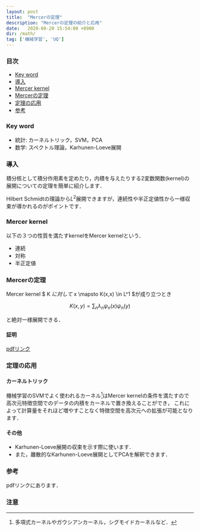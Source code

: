 ```yaml
---
layout: post
title:  "Mercerの定理"
description: "Mercerの定理の紹介と応用"
date:   2020-08-20 15:54:00 +0900
dir: /math/
tag: ['機械学習', 'UQ']
---
```

### 目次
- [Key word](#key-word)
- [導入](#導入)
- [Mercer kernel](#mercer-kernel)
- [Mercerの定理](#mercerの定理)
- [定理の応用](#定理の応用)
- [参考](#参考)

### Key word
- 統計: カーネルトリック，SVM，PCA
- 数学: スペクトル理論，Karhunen-Loeve展開

### 導入
積分核として積分作用素を定めたり，内積を与えたりする2変数関数(kernel)の展開についての定理を簡単に紹介します．

Hilbert Schmidtの理論から$L^2$展開できますが，連続性や半正定値性から一様収束が導かれるのがポイントです．

### Mercer kernel
以下の３つの性質を満たすkernelをMercer kernelという．
- 連続
- 対称
- 半正定値

### Mercerの定理
Mercer kernel $ K $に対して$ x \mapsto K(x,x) \in L^1 $が成り立つとき

$$
  K(x,y) = \sum_{n} \lambda_n \psi_n(x) \psi_n(y)
$$


と絶対一様展開できる．

#### 証明
[pdfリンク](/math/pdf/chapter11.pdf)
### 定理の応用
#### カーネルトリック
機械学習のSVMでよく使われるカーネル[^kernels]はMercer kernelの条件を満たすので高次元特徴空間でのデータの内積をカーネルで置き換えることができ，
これによって計算量をそれほど増やすことなく特徴空間を高次元への拡張が可能となります．

#### その他
- Karhunen-Loeve展開の収束を示す際に使います．
- また，離散的なKarhunen-Loeve展開としてPCAを解釈できます．

### 参考
pdfリンクにあります．

### 注意
[^kernels]: 多項式カーネルやガウシアンカーネル，シグモイドカーネルなど．
